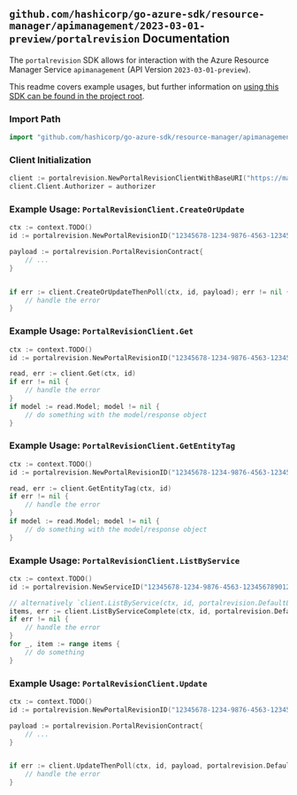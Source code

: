 
## `github.com/hashicorp/go-azure-sdk/resource-manager/apimanagement/2023-03-01-preview/portalrevision` Documentation

The `portalrevision` SDK allows for interaction with the Azure Resource Manager Service `apimanagement` (API Version `2023-03-01-preview`).

This readme covers example usages, but further information on [using this SDK can be found in the project root](https://github.com/hashicorp/go-azure-sdk/tree/main/docs).

### Import Path

```go
import "github.com/hashicorp/go-azure-sdk/resource-manager/apimanagement/2023-03-01-preview/portalrevision"
```


### Client Initialization

```go
client := portalrevision.NewPortalRevisionClientWithBaseURI("https://management.azure.com")
client.Client.Authorizer = authorizer
```


### Example Usage: `PortalRevisionClient.CreateOrUpdate`

```go
ctx := context.TODO()
id := portalrevision.NewPortalRevisionID("12345678-1234-9876-4563-123456789012", "example-resource-group", "serviceValue", "portalRevisionIdValue")

payload := portalrevision.PortalRevisionContract{
	// ...
}


if err := client.CreateOrUpdateThenPoll(ctx, id, payload); err != nil {
	// handle the error
}
```


### Example Usage: `PortalRevisionClient.Get`

```go
ctx := context.TODO()
id := portalrevision.NewPortalRevisionID("12345678-1234-9876-4563-123456789012", "example-resource-group", "serviceValue", "portalRevisionIdValue")

read, err := client.Get(ctx, id)
if err != nil {
	// handle the error
}
if model := read.Model; model != nil {
	// do something with the model/response object
}
```


### Example Usage: `PortalRevisionClient.GetEntityTag`

```go
ctx := context.TODO()
id := portalrevision.NewPortalRevisionID("12345678-1234-9876-4563-123456789012", "example-resource-group", "serviceValue", "portalRevisionIdValue")

read, err := client.GetEntityTag(ctx, id)
if err != nil {
	// handle the error
}
if model := read.Model; model != nil {
	// do something with the model/response object
}
```


### Example Usage: `PortalRevisionClient.ListByService`

```go
ctx := context.TODO()
id := portalrevision.NewServiceID("12345678-1234-9876-4563-123456789012", "example-resource-group", "serviceValue")

// alternatively `client.ListByService(ctx, id, portalrevision.DefaultListByServiceOperationOptions())` can be used to do batched pagination
items, err := client.ListByServiceComplete(ctx, id, portalrevision.DefaultListByServiceOperationOptions())
if err != nil {
	// handle the error
}
for _, item := range items {
	// do something
}
```


### Example Usage: `PortalRevisionClient.Update`

```go
ctx := context.TODO()
id := portalrevision.NewPortalRevisionID("12345678-1234-9876-4563-123456789012", "example-resource-group", "serviceValue", "portalRevisionIdValue")

payload := portalrevision.PortalRevisionContract{
	// ...
}


if err := client.UpdateThenPoll(ctx, id, payload, portalrevision.DefaultUpdateOperationOptions()); err != nil {
	// handle the error
}
```
